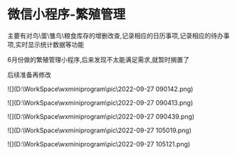 # 微信小程序-繁殖管理

主要有对鸟\蛋\雏鸟\粮食库存的增删改查,记录相应的日历事项,记录相应的待办事项,实时显示统计数据等功能

6月份做的繁殖管理小程序,后来发现不太能满足需求,就暂时搁置了

后续准备再修改

![](D:\WorkSpace\wxminiprogram\pic\2022-09-27 090142.png)

![](D:\WorkSpace\wxminiprogram\pic\2022-09-27 090413.png)

![](D:\WorkSpace\wxminiprogram\pic\2022-09-27 090439.png)

![](D:\WorkSpace\wxminiprogram\pic\2022-09-27 105019.png)

![](D:\WorkSpace\wxminiprogram\pic\2022-09-27 105121.png)
